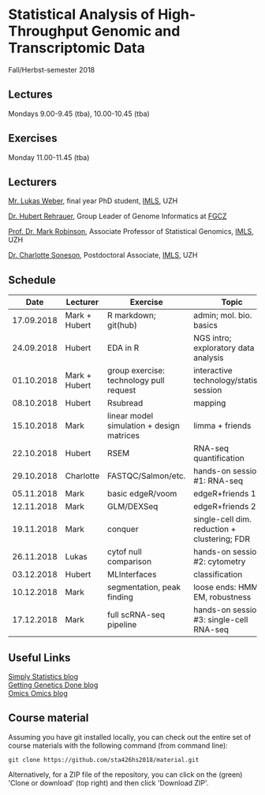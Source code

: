 # Statistical Analysis of High-Throughput Genomic and Transcriptomic Data 
Fall/Herbst-semester 2018

## Lectures
Mondays 9.00-9.45 (tba), 10.00-10.45 (tba)

## Exercises
Monday 11.00-11.45 (tba)

## Lecturers

[Mr. Lukas Weber](https://twitter.com/lmwebr), final year PhD student, [IMLS](http://www.imls.uzh.ch/index.html), UZH  

[Dr. Hubert Rehrauer](http://www.fgcz.ch/the-center/people/rehrauer.html), Group Leader of Genome Informatics at [FGCZ](http://www.fgcz.ch/)  

[Prof. Dr. Mark Robinson](https://robinsonlabuzh.github.io/), Associate Professor of Statistical Genomics, [IMLS](http://www.imls.uzh.ch/index.html), UZH  

[Dr. Charlotte Soneson](http://csoneson.github.io/), Postdoctoral Associate, [IMLS](http://www.imls.uzh.ch/index.html), UZH  


## Schedule

| Date  | Lecturer | Exercise | Topic | JC1 | JC2 
| --- | --- | --- | --- | --- | --- | 
| 17.09.2018  | Mark + Hubert  | R markdown; git(hub) | admin; mol. bio. basics | | | 
| 24.09.2018  | Hubert | EDA in R | NGS intro; exploratory data analysis | | | 
| 01.10.2018  | Mark + Hubert | group exercise: technology pull request | interactive technology/statistics session  | | | 
| 08.10.2018  | Hubert | Rsubread | mapping  | | | 
| 15.10.2018  | Mark | linear model simulation + design matrices | limma + friends   | | | 
| 22.10.2018  | Hubert | RSEM | RNA-seq quantification   | | | 
| 29.10.2018  | Charlotte | FASTQC/Salmon/etc. | hands-on session #1: RNA-seq  | X | X | 
| 05.11.2018  | Mark | basic edgeR/voom | edgeR+friends 1 | |  | 
| 12.11.2018  | Mark | GLM/DEXSeq | edgeR+friends 2  |  |  | 
| 19.11.2018  | Mark | conquer | single-cell dim. reduction + clustering; FDR  |  |  | 
| 26.11.2018  | Lukas | cytof null comparison | hands-on session #2: cytometry  | X | X | 
| 03.12.2018  | Hubert | MLInterfaces | classification  |  |  | 
| 10.12.2018  | Mark | segmentation, peak finding | loose ends: HMM, EM, robustness   | | | 
| 17.12.2018  | Mark | full scRNA-seq pipeline | hands-on session #3: single-cell RNA-seq  | X | X | 


## Useful Links
[Simply Statistics blog](https://simplystatistics.org/)  
[Getting Genetics Done blog](http://www.gettinggeneticsdone.com/)  
[Omics Omics blog](http://omicsomics.blogspot.ch/)  

## Course material

Assuming you have git installed locally, you can check out the entire set of course materials with the following command (from command line):
```
git clone https://github.com/sta426hs2018/material.git
```  
Alternatively, for a ZIP file of the repository, you can click on the (green) 'Clone or download' (top right) and then click 'Download ZIP'.
